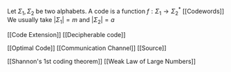 Let $\Sigma_{1},\Sigma_{2}$ be two alphabets.
A code is a function $f:\Sigma_{1}\to \Sigma_{2}^*$
[[Codewords]]
We usually take $\lvert \Sigma_{1} \rvert=m$ and $\lvert \Sigma_{2} \rvert=a$

[[Code Extension]]
[[Decipherable code]]

[[Optimal Code]]
[[Communication Channel]]
[[Source]]

[[Shannon's 1st coding theorem]]
[[Weak Law of Large Numbers]]
